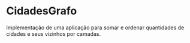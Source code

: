 # CidadesGrafo
Implementação de uma aplicação para somar e ordenar quantidades de cidades e seus vizinhos por camadas.
